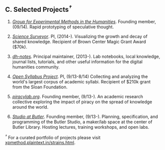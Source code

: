 ## C. Selected Projects<sup>*†*</sup>

1. *[Group for Experimental Methods in the
   Humanities](http://xpmethod.github.io/)*. Founding member, (09/14). Rapid
prototyping of speculative thought.

1. *[Science Surveyor](https://science-surveyor.github.io/)*. PI, (2014-).
   Visualizing the growth and decay of shared knowledge. Recipient of Brown
Center Magic Grant Award ($70k).

1. *[dh-notes](https://github.com/denten/dhnotes)*. Principal maintainer,
   (2013-). Lab notebooks, local knowledge, journal lists, tutorials, and other
useful information for the digital humanities community.

1. *[Open Syllabus Project](http://opensyllabusproject.org/)*. PI, (9/13-8/14)
   Collecting and analyzing the world's largest corpus of academic syllabi.
Recipient of $210k grant from the Sloan Foundation.

1. *[piracylab.org](http://piracylab.org/)*. Founding member, (9/13-). An
   academic research collective exploring the impact of piracy on the spread of
knowledge around the world.

1. *[Studio at Butler](https://studio.cul.columbia.edu/)*. Founding member,
   (9/13-). Planning, specification, and programming of the Butler Studio, a
maker/lab space at the center of Butler Library. Hosting lectures, training
workshops, and open labs.

<sup>*†*</sup> For a curated portfolio of projects please visit
[xpmethod.plaintext.in/strains.html](http://xpmethod.plaintext.in/strains.html).


